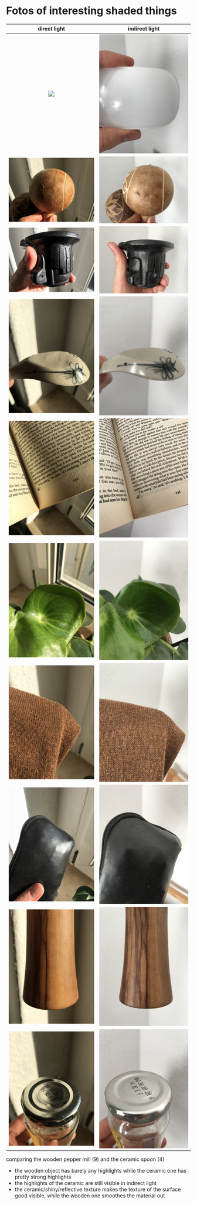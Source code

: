 # Fotos of interesting shaded things
direct light | indirect light
:-------------------------:|:-------------------------:
![](/img/IMG_3026.JPG) | ![](img/IMG_3027.JPG)
![](img/IMG_3029.JPG) | ![](img/IMG_3030.JPG)
![](img/IMG_3032.JPG) | ![](img/IMG_3033.JPG)
![](img/IMG_3036.JPG) | ![](img/IMG_3038.JPG)
![](img/IMG_3042.JPG) | ![](img/IMG_3045.JPG)
![](img/IMG_3052.JPG) | ![](img/IMG_3055.JPG)
![](img/IMG_3058.JPG) | ![](img/IMG_3060.JPG)
![](img/IMG_3061.JPG) | ![](img/IMG_3062.JPG)
![](img/IMG_3064.JPG) | ![](img/IMG_3069.JPG)
![](img/IMG_3074.JPG) | ![](img/IMG_3076.JPG)


comparing the wooden pepper mill (9) and the ceramic spoon (4)
- the wooden object has barely any highlights while the ceramic one has pretty strong highlights
- the highlights of the ceramic are still visible in indirect light
- the ceramic/shiny/reflective texture makes the texture of the surface good visible, while the wooden one smoothes the material out
